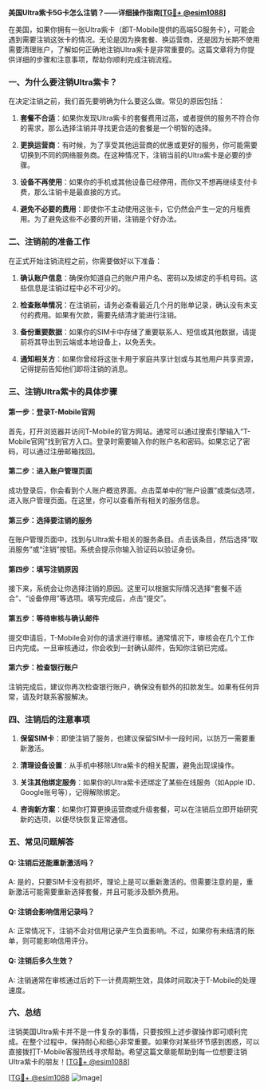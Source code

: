 **美国Ultra紫卡5G卡怎么注销？——详细操作指南[[TG💪+ @esim1088](https://t.me/s/esim1088)]**

在美国，如果你拥有一张Ultra紫卡（即T-Mobile提供的高端5G服务卡），可能会遇到需要注销这张卡的情况。无论是因为换套餐、换运营商，还是因为长期不使用需要清理账户，了解如何正确地注销Ultra紫卡是非常重要的。这篇文章将为你提供详细的步骤和注意事项，帮助你顺利完成注销流程。

### **一、为什么要注销Ultra紫卡？**

在决定注销之前，我们首先要明确为什么要这么做。常见的原因包括：

1. **套餐不合适**：如果你发现Ultra紫卡的套餐费用过高，或者提供的服务不符合你的需求，那么选择注销并寻找更合适的套餐是一个明智的选择。
   
2. **更换运营商**：有时候，为了享受其他运营商的优惠或更好的服务，你可能需要切换到不同的网络服务商。在这种情况下，注销当前的Ultra紫卡是必要的步骤。

3. **设备不再使用**：如果你的手机或其他设备已经停用，而你又不想再继续支付卡费，那么注销卡是最直接的方式。

4. **避免不必要的费用**：即使你不主动使用这张卡，它仍然会产生一定的月租费用。为了避免这些不必要的开销，注销是个好办法。

### **二、注销前的准备工作**

在正式开始注销流程之前，你需要做好以下准备：

1. **确认账户信息**：确保你知道自己的账户用户名、密码以及绑定的手机号码。这些信息是注销过程中必不可少的。

2. **检查账单情况**：在注销前，请务必查看最近几个月的账单记录，确认没有未支付的费用。如果有欠款，需要先结清才能进行注销。

3. **备份重要数据**：如果你的SIM卡中存储了重要联系人、短信或其他数据，请提前将其导出到云端或本地设备上，以免丢失。

4. **通知相关方**：如果你曾经将这张卡用于家庭共享计划或与其他用户共享资源，记得提前告知他们即将注销的消息。

### **三、注销Ultra紫卡的具体步骤**

#### **第一步：登录T-Mobile官网**

首先，打开浏览器并访问T-Mobile的官方网站。通常可以通过搜索引擎输入“T-Mobile官网”找到官方入口。登录时需要输入你的账户名和密码。如果忘记了密码，可以通过注册邮箱找回。

#### **第二步：进入账户管理页面**

成功登录后，你会看到个人账户概览界面。点击菜单中的“账户设置”或类似选项，进入账户管理页面。在这里，你可以查看所有相关的服务信息。

#### **第三步：选择要注销的服务**

在账户管理页面中，找到与Ultra紫卡相关的服务条目。点击该条目，然后选择“取消服务”或“注销”按钮。系统会提示你输入验证码以验证身份。

#### **第四步：填写注销原因**

接下来，系统会让你选择注销的原因。这里可以根据实际情况选择“套餐不适合”、“设备停用”等选项。填写完成后，点击“提交”。

#### **第五步：等待审核与确认邮件**

提交申请后，T-Mobile会对你的请求进行审核。通常情况下，审核会在几个工作日内完成。一旦审核通过，你会收到一封确认邮件，告知你注销已完成。

#### **第六步：检查银行账户**

注销完成后，建议你再次检查银行账户，确保没有额外的扣款发生。如果有任何异常，请及时联系客服解决。

### **四、注销后的注意事项**

1. **保留SIM卡**：即使注销了服务，也建议保留SIM卡一段时间，以防万一需要重新激活。

2. **清理设备设置**：从手机中移除Ultra紫卡的相关配置，避免出现误操作。

3. **关注其他绑定服务**：如果你的Ultra紫卡还绑定了某些在线服务（如Apple ID、Google账号等），记得解除绑定。

4. **咨询新方案**：如果你打算更换运营商或升级套餐，可以在注销后立即开始研究新的选项，以便尽快恢复正常通信。

### **五、常见问题解答**

#### **Q: 注销后还能重新激活吗？**
A: 是的，只要SIM卡没有损坏，理论上是可以重新激活的。但需要注意的是，重新激活可能需要重新选择套餐，并且可能涉及额外费用。

#### **Q: 注销会影响信用记录吗？**
A: 正常情况下，注销不会对信用记录产生负面影响。不过，如果你有未结清的账单，则可能影响信用评分。

#### **Q: 注销后多久生效？**
A: 注销通常在审核通过后的下一计费周期生效，具体时间取决于T-Mobile的处理速度。

### **六、总结**

注销美国Ultra紫卡并不是一件复杂的事情，只要按照上述步骤操作即可顺利完成。在整个过程中，保持耐心和细心非常重要。如果你对某些环节感到困惑，可以直接拨打T-Mobile客服热线寻求帮助。希望这篇文章能帮助到每一位想要注销Ultra紫卡的朋友！[[TG💪+ @esim1088](https://t.me/s/esim1088)]

[[TG💪+ @esim1088](https://t.me/s/esim1088) ![Image](https://i.postimg.cc/4NQfJmqS/Snipaste-2025-05-13-00-14-12.png)]